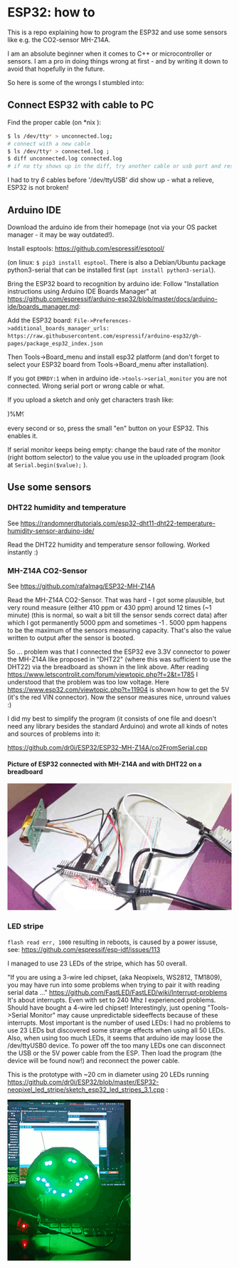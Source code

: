 # ESP32: how to

This is a repo explaining how to program the ESP32 and use some sensors like
e.g. the CO2-sensor MH-Z14A.

I am an absolute beginner when it comes to C++ or microcontroller or sensors.
I am a pro in doing things wrong at first - and by writing it down to
avoid that hopefully in the future.

So here is some of the wrongs I stumbled into:

## Connect ESP32 with cable to PC
Find the proper cable (on \*nix ):

```bash
$ ls /dev/tty* > unconnected.log; 
# connect with a new cable
$ ls /dev/tty* > connected.log ; 
$ diff unconnected.log connected.log
# if no tty shows up in the diff, try another cable or usb port and restart procedure 
```

I had to try *6* cables before '/dev/ttyUSB' did show up - what a relieve, ESP32
is not broken!

## Arduino IDE
Download the arduino ide from their homepage (not via your OS packet
manager - it may be way outdated!). 

Install esptools: https://github.com/espressif/esptool/

(on linux: `$ pip3 install esptool`. 
There is also a Debian/Ubuntu package python3-serial that can be installed first (`apt install python3-serial`).

Bring the ESP32 board to recognition by arduino ide:
Follow "Installation instructions using Arduino IDE Boards Manager" at
https://github.com/espressif/arduino-esp32/blob/master/docs/arduino-ide/boards_manager.md:

Add the ESP32 board: `File->Preferences->additional_boards_manager_urls: https://raw.githubusercontent.com/espressif/arduino-esp32/gh-pages/package_esp32_index.json`

Then Tools->Board_menu and install esp32 platform (and don't forget to select
your ESP32 board from Tools->Board_menu after installation).

If you got `EMRDY:1` when in arduino ide`->tools->serial_monitor` you are not
connected. Wrong serial port or wrong cable or what.

If you upload a sketch and only get characters trash like:

)%M⸮

every second or so, press the small "en" button on your ESP32. This enables it.

If serial monitor keeps being empty: change the baud rate of the monitor (right bottom selector)
to the value you use in the uploaded program (look at ```Serial.begin($value);``` ).

## Use some sensors

### DHT22 humidity and temperature
See https://randomnerdtutorials.com/esp32-dht11-dht22-temperature-humidity-sensor-arduino-ide/

Read the DHT22 humidity and temperature sensor following. Worked instantly :)

### MH-Z14A CO2-Sensor
See https://github.com/rafalmag/ESP32-MH-Z14A

Read the MH-Z14A CO2-Sensor. That was hard - I got some plausible,
but very round measure (either 410 ppm or 430 ppm) around 12 times (~1 minute)
(this is normal, so wait a bit till the sensor sends correct data) after which I got
permanently 5000 ppm and sometimes -1 . 5000 ppm happens to be the  maximum of the sensors
measuring capacity. That's also the value written to output after the sensor is
booted. 

So ... problem was that I connected
the ESP32 eve 3.3V connector to power the MH-Z14A like proposed in "DHT22" (where
this was sufficient to use the DHT22) via the breadboard as shown in the link
above. After reading
https://www.letscontrolit.com/forum/viewtopic.php?f=2&t=1785 I understood
that the problem was too low voltage. Here 
https://www.esp32.com/viewtopic.php?t=11904 is shown how to get the 5V (it's
the red VIN connector). Now the sensor measures nice, unround values :)

I did my best to simplify the program (it consists of one file and doesn't need
any library besides the standard Arduino) and wrote all kinds of notes and
sources of problems into it: 

https://github.com/dr0i/ESP32/ESP32-MH-Z14A/co2FromSerial.cpp

#### Picture of ESP32 connected with MH-Z14A and with DHT22 on a breadboard
![alt Picture of ESP32 connected with MH-Z14A and with DHT22 on a breadboard](https://github.com/dr0i/ESP32/blob/master/ESP32_MH-Z14A_DHT22_breadboard.jpg?raw=true)

### LED stripe

`flash read err, 1000` resulting in reboots, is caused by a power issuse, see:
https://github.com/espressif/esp-idf/issues/113

I managed to use 23 LEDs of the stripe, which has 50 overall.

"If you are using a 3-wire led chipset, (aka Neopixels, WS2812, TM1809), you
may have run into some problems when trying to pair it with reading serial
data ..."
https://github.com/FastLED/FastLED/wiki/Interrupt-problems
It's about interrupts. Even with set to 240 Mhz I experienced problems.
Should have bought a 4-wire led chipset!
Interestingly, just opening "Tools->Serial Monitor" may cause unpredictable
sideeffects because of these interrupts. Most important is the number of used
LEDs: I had no problems to use 23 LEDs but discovered some strange effects
when using all 50 LEDs. Also, when using too much LEDs, it seems that arduino
ide may loose the /dev/ttyUSB0 device. To power off the too many LEDs one can
disconnect the USB or the 5V power cable from the ESP. Then load the program
(the device will be found now!) and reconnect the power cable.

This is the prototype with ~20 cm in diameter using 20 LEDs running https://github.com/dr0i/ESP32/blob/master/ESP32-neopixel_led_stripe/sketch_esp32_led_stripes_3.1.cpp :

![smileys: happy, neutral, sad](https://github.com/dr0i/ESP32/blob/master/co2Smiley.gif)
